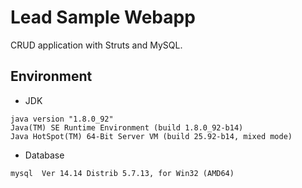 # Lead Sample Webapp

CRUD application with Struts and MySQL.

## Environment

- JDK
```
java version "1.8.0_92"
Java(TM) SE Runtime Environment (build 1.8.0_92-b14)
Java HotSpot(TM) 64-Bit Server VM (build 25.92-b14, mixed mode)
```

- Database
```
mysql  Ver 14.14 Distrib 5.7.13, for Win32 (AMD64)
```